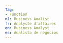 ```yaml
---
Tag: 
- Function
nl: Business Analist
fr: Analyste d'affaires
en: Business Analyst
es: Analista de negocios
---
```


